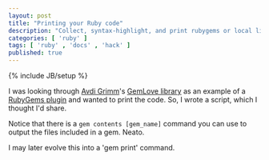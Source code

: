 ```yaml
---
layout: post
title: "Printing your Ruby code"
description: "Collect, syntax-highlight, and print rubygems or local library code"
categories: [ 'ruby' ]
tags: [ 'ruby' , 'docs' , 'hack' ]
published: true
---
```

{% include JB/setup %}

I was looking through [Avdi Grimm](http://devblog.avdi.org/)'s [GemLove library](https://github.com/avdi/gem-love) as an example of a [RubyGems plugin](http://guides.rubygems.org/plugins/) 
and wanted to print the code.  So, I wrote a script, which I thought I'd share.  

Notice that there is a `gem contents [gem_name]` command you can use to output the files included in a gem.  Neato.

I may later evolve this into a 'gem print' command.

<script src="https://gist.github.com/bf4/7531475.js"></script>
